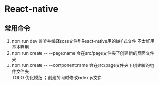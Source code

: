 # React-native
## 常用命令
1. npm run dev
    监听并编译scss文件到React-native用的js样式文件 不太好用 基本弃用
2. npm run create -- --page:name
    会在src/page文件夹下创建新的页面文件夹
2. npm run create -- --component:name
    会在src/page文件夹下创建新的组件文件夹   
    TODO 优化模版 ；创建的同时修改index.js文件